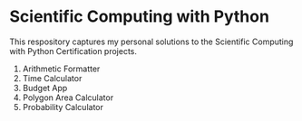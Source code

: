 # Scientific Computing with Python

This respository captures my personal solutions to the Scientific Computing with Python Certification projects.

1. Arithmetic Formatter
2. Time Calculator
3. Budget App
4. Polygon Area Calculator
5. Probability Calculator
